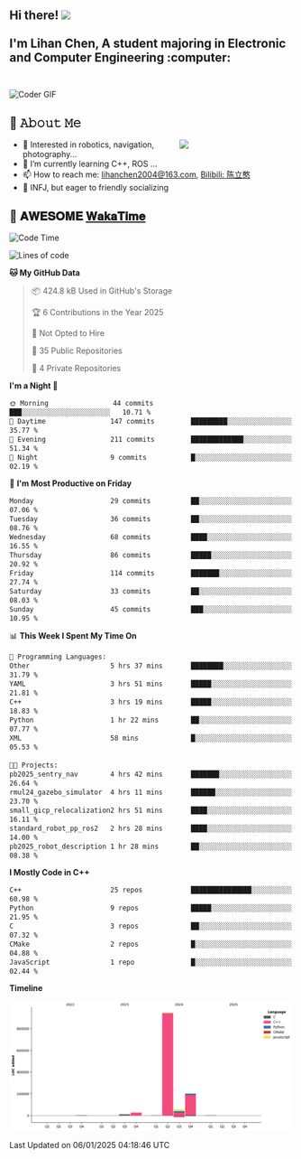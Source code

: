 <h2 align="left">
 <abc>
  <br>Hi there! <img src="https://user-images.githubusercontent.com/42378118/110234147-e3259600-7f4e-11eb-95be-0c4047144dea.gif" width="30"><br>
  <br> I'm Lihan Chen, A student majoring in Electronic and Computer Engineering :computer:<br>
  <br>
 </abc>
</h2>

<img align="center" src="https://media.giphy.com/media/SWoSkN6DxTszqIKEqv/giphy.gif" alt="Coder GIF" width="500">

## :book: 𝙰𝚋𝚘𝚞𝚝 𝙼𝚎

<img align="right" width="40%" src="https://github-readme-stats.vercel.app/api?username=LihanChen2004&show_icons=true&icon_color=CE1D2D&text_color=718096&bg_color=ffffff&hide_title=true" />

- 🌟 Interested in robotics, navigation, photography...
- 🌱 I’m currently learning C++, ROS ... 
- 📫 How to reach me: lihanchen2004@163.com, [Bilibili: 陈立憨](https://space.bilibili.com/170786212)
- 👯 INFJ, but eager to friendly socializing

## 📜 𝐀𝐖𝐄𝐒𝐎𝐌𝐄 [𝐖𝐚𝐤𝐚𝐓𝐢𝐦𝐞](https://github.com/anmol098/waka-readme-stats)

<!--START_SECTION:waka-->
![Code Time](http://img.shields.io/badge/Code%20Time-556%20hrs%2033%20mins-blue)

![Lines of code](https://img.shields.io/badge/From%20Hello%20World%20I%27ve%20Written-1.2%20million%20lines%20of%20code-blue)

**🐱 My GitHub Data** 

> 📦 424.8 kB Used in GitHub's Storage 
 > 
> 🏆 6 Contributions in the Year 2025
 > 
> 🚫 Not Opted to Hire
 > 
> 📜 35 Public Repositories 
 > 
> 🔑 4 Private Repositories 
 > 
**I'm a Night 🦉** 

```text
🌞 Morning                44 commits          ███░░░░░░░░░░░░░░░░░░░░░░   10.71 % 
🌆 Daytime                147 commits         █████████░░░░░░░░░░░░░░░░   35.77 % 
🌃 Evening                211 commits         █████████████░░░░░░░░░░░░   51.34 % 
🌙 Night                  9 commits           █░░░░░░░░░░░░░░░░░░░░░░░░   02.19 % 
```
📅 **I'm Most Productive on Friday** 

```text
Monday                   29 commits          ██░░░░░░░░░░░░░░░░░░░░░░░   07.06 % 
Tuesday                  36 commits          ██░░░░░░░░░░░░░░░░░░░░░░░   08.76 % 
Wednesday                68 commits          ████░░░░░░░░░░░░░░░░░░░░░   16.55 % 
Thursday                 86 commits          █████░░░░░░░░░░░░░░░░░░░░   20.92 % 
Friday                   114 commits         ███████░░░░░░░░░░░░░░░░░░   27.74 % 
Saturday                 33 commits          ██░░░░░░░░░░░░░░░░░░░░░░░   08.03 % 
Sunday                   45 commits          ███░░░░░░░░░░░░░░░░░░░░░░   10.95 % 
```


📊 **This Week I Spent My Time On** 

```text
💬 Programming Languages: 
Other                    5 hrs 37 mins       ████████░░░░░░░░░░░░░░░░░   31.79 % 
YAML                     3 hrs 51 mins       █████░░░░░░░░░░░░░░░░░░░░   21.81 % 
C++                      3 hrs 19 mins       █████░░░░░░░░░░░░░░░░░░░░   18.83 % 
Python                   1 hr 22 mins        ██░░░░░░░░░░░░░░░░░░░░░░░   07.77 % 
XML                      58 mins             █░░░░░░░░░░░░░░░░░░░░░░░░   05.53 % 

🐱‍💻 Projects: 
pb2025_sentry_nav        4 hrs 42 mins       ███████░░░░░░░░░░░░░░░░░░   26.64 % 
rmul24_gazebo_simulator  4 hrs 11 mins       ██████░░░░░░░░░░░░░░░░░░░   23.70 % 
small_gicp_relocalization2 hrs 51 mins       ████░░░░░░░░░░░░░░░░░░░░░   16.11 % 
standard_robot_pp_ros2   2 hrs 28 mins       ████░░░░░░░░░░░░░░░░░░░░░   14.00 % 
pb2025_robot_description 1 hr 28 mins        ██░░░░░░░░░░░░░░░░░░░░░░░   08.38 % 
```

**I Mostly Code in C++** 

```text
C++                      25 repos            ███████████████░░░░░░░░░░   60.98 % 
Python                   9 repos             █████░░░░░░░░░░░░░░░░░░░░   21.95 % 
C                        3 repos             ██░░░░░░░░░░░░░░░░░░░░░░░   07.32 % 
CMake                    2 repos             █░░░░░░░░░░░░░░░░░░░░░░░░   04.88 % 
JavaScript               1 repo              █░░░░░░░░░░░░░░░░░░░░░░░░   02.44 % 
```



**Timeline**

![Lines of Code chart](https://raw.githubusercontent.com/LihanChen2004/LihanChen2004/main/assets/bar_graph.png)


 Last Updated on 06/01/2025 04:18:46 UTC
<!--END_SECTION:waka-->

<!--
**LihanChen2004/LihanChen2004** is a ✨ _special_ ✨ repository because its `README.md` (this file) appears on your GitHub profile.

Here are some ideas to get you started:

- 🔭 I’m currently working on ...
- 🌱 I’m currently learning ...
- 👯 I’m looking to collaborate on ...
- 🤔 I’m looking for help with ...
- 💬 Ask me about ...
- 📫 How to reach me: ...
- 😄 Pronouns: ...
- ⚡ Fun fact: ...
-->
